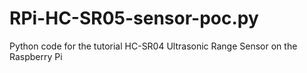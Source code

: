 # RPi-HC-SR05-sensor-poc.py
Python code for the tutorial HC-SR04 Ultrasonic Range Sensor on the Raspberry Pi
